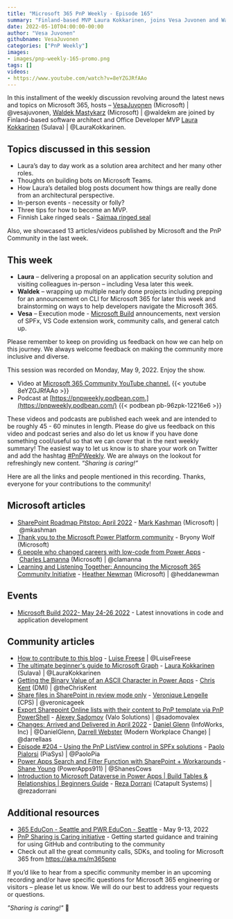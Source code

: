 ```yaml
---
title: "Microsoft 365 PnP Weekly - Episode 165"
summary: "Finland-based MVP Laura Kokkarinen, joins Vesa Juvonen and Waldek Mastykarz to discuss Laura’s architecturally focused work and blog posts, in-person vs remote events, tips to becoming an MVP and Finnish Lake seals. Showcased 13 articles/videos from Microsoft and Community."
date: 2022-05-10T04:00:00-00:00
author: "Vesa Juvonen"
githubname: VesaJuvonen
categories: ["PnP Weekly"]
images:
- images/pnp-weekly-165-promo.png
tags: []
videos:
- https://www.youtube.com/watch?v=8eYZGJRfAAo
---
```


In this installment of the weekly discussion revolving around the latest news and topics on Microsoft 365, hosts – [VesaJuvonen](http://twitter.com/vesajuvonen) (Microsoft) \| @vesajuvonen, [Waldek Mastykarz](http://twitter.com/waldekm) (Microsoft) \| @waldekm are joined by Finland-based software architect and Office Developer MVP [Laura Kokkarinen](http://twitter.com/LauraKokkarinen) (Sulava) \| @LauraKokkarinen. 

## Topics discussed in this session

* Laura’s day to day work as a solution area architect and her many other roles.
* Thoughts on building bots on Microsoft Teams.
* How Laura’s detailed blog posts document how things are really done from an architectural perspective.
* In-person events - necessity or folly?
* Three tips for how to become an MVP.
* Finnish Lake ringed seals - [Saimaa ringed seal](https://en.wikipedia.org/wiki/Saimaa_ringed_seal)

Also, we showcased 13 articles/videos published by Microsoft and the PnP Community in the last week.  

## This week

* **Laura** – delivering a proposal on an application security solution and visiting colleagues in-person – including Vesa later this week.
* **Waldek** – wrapping up multiple nearly done projects including prepping for an announcement on CLI for Microsoft 365 for later this week and brainstorming on ways to help developers navigate the Microsoft 365.
* **Vesa** – Execution mode - [Microsoft Build](https://mybuild.microsoft.com/) announcements, next version of SPFx, VS Code extension work, community calls, and general catch up.

Please remember to keep on providing us feedback on how we can help on this journey. We always welcome feedback on making the community more inclusive and diverse.

This session was recorded on Monday, May 9, 2022. Enjoy the show.  

*   Video at [Microsoft 365 Community YouTube channel.](https://aka.ms/m365pnp-videos)
    {{< youtube 8eYZGJRfAAo >}}
*   Podcast at [https://pnpweekly.podbean.com.](https://pnpweekly.podbean.com/) 
    {{< podbean pb-96zpk-12216e6 >}}

These videos and podcasts are published each week and are intended to be roughly 45 - 60 minutes in length.  Please do give us feedback on this video and podcast series and also do let us know if you have done something cool/useful so that we can cover that in the next weekly summary! The easiest way to let us know is to share your work on Twitter and add the hashtag [#PnPWeekly](https://twitter.com/search?q=%23pnpweekly). We are always on the lookout for refreshingly new content. “_Sharing is caring!”_ 

Here are all the links and people mentioned in this recording. Thanks, everyone for your contributions to the community!

## Microsoft articles

* [SharePoint Roadmap Pitstop: April 2022](https://techcommunity.microsoft.com/t5/microsoft-sharepoint-blog/sharepoint-roadmap-pitstop-april-2022/ba-p/3300925) - [Mark Kashman](https://twitter.com/mkashman) (Microsoft) | @mkashman
* [Thank you to the Microsoft Power Platform community](https://powerapps.microsoft.com/en-us/blog/thank-you-to-the-microsoft-power-platform-community/) - Bryony Wolf (Microsoft)
* [6 people who changed careers with low-code from Power Apps](https://powerapps.microsoft.com/en-us/blog/6-people-who-changed-careers-with-low-code-from-power-apps/) - [Charles Lamanna](https://twitter.com/clamanna) (Microsoft) | @clamanna
* [Learning and Listening Together: Announcing the Microsoft 365 Community Initiative](https://powerusers.microsoft.com/t5/Power-Apps-Community-Blog/Learning-and-Listening-Together-Announcing-the-Microsoft-365/ba-p/1567473) - [Heather Newman](https://twitter.com/heddanewman) (Microsoft) | @heddanewman


## Events

* [Microsoft Build 2022- May 24-26 2022](https://mybuild.microsoft.com) - Latest innovations in code and application development


## Community articles

* [How to contribute to this blog](https://pnp.github.io/blog/post/contribute-blog/) - [Luise Freese](https://twitter.com/LuiseFreese) | @LuiseFreese
* [The ultimate beginner's guide to Microsoft Graph](https://laurakokkarinen.com/the-ultimate-beginners-guide-to-microsoft-graph/) - [Laura Kokkarinen](https://twitter.com/LauraKokkarinen) (Sulava) | @LauraKokkarinen
* [Getting the Binary Value of an ASCII Character in Power Apps](https://thechriskent.com/2022/05/06/getting-the-binary-value-of-an-ascii-character-in-power-apps/) - [Chris Kent](https://twitter.com/theChrisKent) (DMI) | @theChrisKent
* [Share files in SharePoint in review mode only](https://veronicageek.com/2021/share-document-in-review-mode/) - [Veronique Lengelle](https://twitter.com/veronicageek) (CPS) | @veronicageek 
* [Export Sharepoint Online lists with their content to PnP template via PnP PowerShell](http://sadomovalex.blogspot.com/2022/05/export-sharepoint-online-lists-with.html) - [Alexey Sadomov](https://twitter.com/sadomovalex) (Valo Solutions) | @sadomovalex
* [Changes: Arrived and Delivered in April 2022](https://regarding365.com/changes-arrived-and-delivered-in-april-2022-babe5156a2f2) - [Daniel Glenn](https://twitter.com/DanielGlenn) (InfoWorks, Inc) | @DanielGlenn, [Darrell Webster](https://twitter.com/darrellaas) (Modern Workplace Change) | @darrellaas
* [Episode #204 - Using the PnP ListView control in SPFx solutions](https://www.youtube.com/watch?v=cwvMtWYHBfM) - [Paolo Pialorsi](https://twitter.com/PaoloPia) (PiaSys) | @PaoloPia
* [Power Apps Search and Filter Function with SharePoint + Workarounds](https://www.youtube.com/watch?v=lYi24okXDPs) - [Shane Young](https://twitter.com/ShanesCows) (PowerApps911) | @ShanesCows
* [Introduction to Microsoft Dataverse in Power Apps | Build Tables & Relationships | Beginners Guide](https://www.youtube.com/watch?v=byUuEoDQjiU) - [Reza Dorrani](https://twitter.com/rezadorrani) (Catapult Systems) | @rezadorrani

## Additional resources

* [365 EduCon - Seattle and PWR EduCon - Seattle](https://techcommunity.microsoft.com/t5/microsoft-sharepoint-blog/two-conferences-in-one-365-educon-amp-pwr-educon-seattle-wa/ba-p/3285243) - May 9-13, 2022
* [PnP Sharing is Caring initiative](https://aka.ms/sharing-is-caring) - Getting started guidance and training for using GitHub and contributing to the community
* Check out all the great community calls, SDKs, and tooling for Microsoft 365 from <https://aka.ms/m365pnp>

If you’d like to hear from a specific community member in an upcoming recording and/or have specific questions for Microsoft 365 engineering or visitors – please let us know. We will do our best to address your requests or questions.

_"Sharing is caring!"_ 🧡
